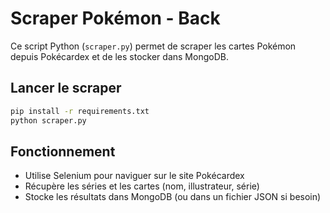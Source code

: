 # Scraper Pokémon - Back

Ce script Python (`scraper.py`) permet de scraper les cartes Pokémon depuis Pokécardex et de les stocker dans MongoDB.

## Lancer le scraper

```bash
pip install -r requirements.txt
python scraper.py
```

## Fonctionnement

- Utilise Selenium pour naviguer sur le site Pokécardex
- Récupère les séries et les cartes (nom, illustrateur, série)
- Stocke les résultats dans MongoDB (ou dans un fichier JSON si besoin)